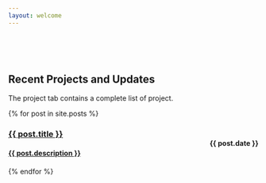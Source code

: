 ```yaml
---
layout: welcome
---
```


<div style="height: 50px;"></div>

## Recent Projects and Updates

The project tab contains a complete list of project.

<div>
    <ul style="padding: 0; list-style: none;">
    {% for post in site.posts %}
        <li style="margin-bottom: 20px;">
            <a href="{{ site.baseurl }}{{ post.url }}">
                <div class="card">
                    <div class="card-container">
                        <h4 style="float: right;">{{ post.date }}</h4>
                        <h3><b>{{ post.title }}</b></h3> 
                        <h4>{{ post.description }}</h4>
                    </div>
                </div>
            </a>
        </li>
    {% endfor %}
    </ul>
</div>
